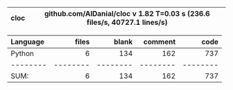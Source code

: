 cloc|github.com/AlDanial/cloc v 1.82  T=0.03 s (236.6 files/s, 40727.1 lines/s)
--- | ---

Language|files|blank|comment|code
:-------|-------:|-------:|-------:|-------:
Python|6|134|162|737
--------|--------|--------|--------|--------
SUM:|6|134|162|737
